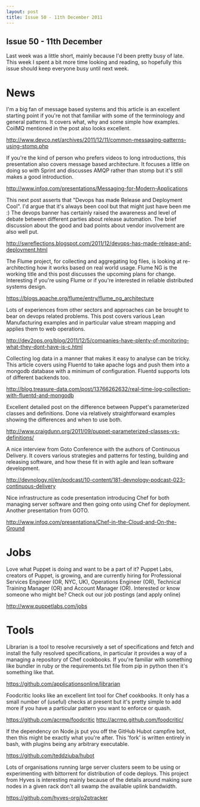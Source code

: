 ```yaml
--- 
layout: post
title: Issue 50 - 11th December 2011
---
```


## Issue 50 - 11th December

Last week was a little short, mainly because I'd been pretty busy of late. This week I spent a bit more time looking and reading, so hopefully this issue should keep everyone busy until next week.


News
====

I'm a big fan of message based systems and this article is an excellent starting point if you're not that familiar with some of the terminology and general patterns. It covers what, why and some simple how examples. CoilMQ mentioned in the post also looks excellent.

http://www.devco.net/archives/2011/12/11/common-messaging-patterns-using-stomp.php


If you're the kind of person who prefers videos to long introductions, this presentation also covers message based architecture. It focuses a little on doing so with Sprint and discusses AMQP rather than stomp but it's still makes a good introduction.

http://www.infoq.com/presentations/Messaging-for-Modern-Applications


This next post asserts that "Devops has made Release and Deployment Cool". I'd argue that it's always been cool but that might just have been me :) The devops banner has certainly raised the awareness and level of debate between different parties about release automation. The brief discussion about the good and bad points about vendor involvement are also well put.

http://swreflections.blogspot.com/2011/12/devops-has-made-release-and-deployment.html


The Flume project, for collecting and aggregating log files, is looking at re-architecting how it works based on real world usage. Flume NG is the working title and this post discusses the upcoming plans for change. Interesting if you're using Flume or if you're interested in reliable distributed systems design.

https://blogs.apache.org/flume/entry/flume_ng_architecture


Lots of experiences from other sectors and approaches can be brought to bear on devops related problems. This post covers various Lean Manufacturing examples and in particular value stream mapping and applies them to web operations.

http://dev2ops.org/blog/2011/12/5/companies-have-plenty-of-monitoring-what-they-dont-have-is-c.html


Collecting log data in a manner that makes it easy to analyse can be tricky. This article covers using Fluentd to take apache logs and push them into a mongodb database with a minimum of configuration. Fluentd supports lots of different backends too.

http://blog.treasure-data.com/post/13766262632/real-time-log-collection-with-fluentd-and-mongodb


Excellent detailed post on the difference between Puppet's parameterized classes and definitions. Done via relatively straightforward examples showing the differences and when to use both.

http://www.craigdunn.org/2011/09/puppet-parameterized-classes-vs-definitions/


A nice interview from Goto Conference with the authors of Continuous Delivery. It covers various strategies and patterns for testing, building and releasing software, and how these fit in with agile and lean software development. 

http://devnology.nl/en/podcast/10-content/181-devnology-podcast-023-continuous-delivery


Nice infrastructure as code presentation introducing Chef for both managing server software and then going onto using Chef for deployment. Another presentation from GOTO.

http://www.infoq.com/presentations/Chef-in-the-Cloud-and-On-the-Ground


Jobs
====

Love what Puppet is doing and want to be a part of it? Puppet Labs, creators of Puppet, is growing, and are currently hiring for Professional Services Engineer (OR, NYC, UK), Operations Engineer (OR), Technical Training Manager (OR) and Account Manager (OR). Interested or know someone who might be? Check out our job postings (and apply online) 

http://www.puppetlabs.com/jobs


Tools
====

Librarian is a tool to resolve recursively a set of specifications and fetch and install the fully resolved specifications, in particular it provides a way of a managing a repository of Chef cookbooks. If you're familiar with something like bundler in ruby or the requirements.txt file from pip in python then it's something like that. 

https://github.com/applicationsonline/librarian


Foodcritic looks like an excellent lint tool for Chef cookbooks. It only has a small number of (useful) checks at present but it's pretty simple to add more if you have a particular pattern you want to enforce or quash.

https://github.com/acrmp/foodcritic
http://acrmp.github.com/foodcritic/


If the dependency on Node.js put you off the GitHub Hubot campfire bot, then this might be exactly what you're after. This 'fork' is written entirely in bash, with plugins being any arbitrary executable.

https://github.com/teddziuba/hubot


Lots of organisations running large server clusters seem to be using or experimenting with bittorrent for distribution of code deploys. This project from Hyves is interesting mainly because of the details around making sure nodes in a given rack don't all swamp the available uplink bandwidth.

https://github.com/hyves-org/p2ptracker
